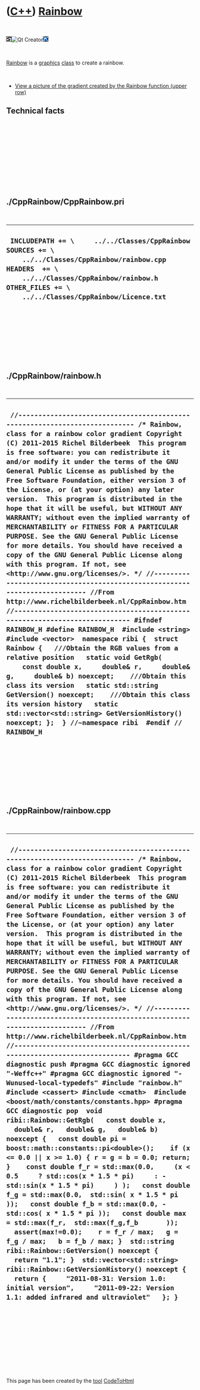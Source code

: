 



 

 

 

 

 

([C++](Cpp.md)) [Rainbow](CppRainbow.md)
==========================================

 

![STL](PicStl.png)![Qt
Creator](PicQtCreator.png)![Lubuntu](PicLubuntu.png)

 

[Rainbow](CppRainbow.md) is a [graphics](CppGraphics.md)
[class](CppClass.md) to create a rainbow.

 

-   [View a picture of the gradient created by the Rainbow function
    (upper row)](CppRainbow.png)

Technical facts
---------------

 

 

 

 

 

 

./CppRainbow/CppRainbow.pri
---------------------------

 

  --------------------------------------------------------------------------------------------------------------------------------------------------------------------------------------------------------------------------
  ` INCLUDEPATH += \     ../../Classes/CppRainbow  SOURCES += \     ../../Classes/CppRainbow/rainbow.cpp  HEADERS  += \     ../../Classes/CppRainbow/rainbow.h  OTHER_FILES += \     ../../Classes/CppRainbow/Licence.txt`
  --------------------------------------------------------------------------------------------------------------------------------------------------------------------------------------------------------------------------

 

 

 

 

 

./CppRainbow/rainbow.h
----------------------

 

  --------------------------------------------------------------------------------------------------------------------------------------------------------------------------------------------------------------------------------------------------------------------------------------------------------------------------------------------------------------------------------------------------------------------------------------------------------------------------------------------------------------------------------------------------------------------------------------------------------------------------------------------------------------------------------------------------------------------------------------------------------------------------------------------------------------------------------------------------------------------------------------------------------------------------------------------------------------------------------------------------------------------------------------------------------------------------------------------------------------------------------------------------------------------------------------------------------------------------------------------------------------------------------------------------------------------------------------------------------------------------------------------------------------------------------------------------------------------------------------------------------------------------------------------
  ` //--------------------------------------------------------------------------- /* Rainbow, class for a rainbow color gradient Copyright (C) 2011-2015 Richel Bilderbeek  This program is free software: you can redistribute it and/or modify it under the terms of the GNU General Public License as published by the Free Software Foundation, either version 3 of the License, or (at your option) any later version.  This program is distributed in the hope that it will be useful, but WITHOUT ANY WARRANTY; without even the implied warranty of MERCHANTABILITY or FITNESS FOR A PARTICULAR PURPOSE. See the GNU General Public License for more details. You should have received a copy of the GNU General Public License along with this program. If not, see <http://www.gnu.org/licenses/>. */ //--------------------------------------------------------------------------- //From http://www.richelbilderbeek.nl/CppRainbow.htm //--------------------------------------------------------------------------- #ifndef RAINBOW_H #define RAINBOW_H  #include <string> #include <vector>  namespace ribi {  struct Rainbow {   ///Obtain the RGB values from a relative position   static void GetRgb(     const double x,     double& r,     double& g,     double& b) noexcept;    ///Obtain this class its version   static std::string GetVersion() noexcept;    ///Obtain this class its version history   static std::vector<std::string> GetVersionHistory() noexcept; };  } //~namespace ribi  #endif // RAINBOW_H`
  --------------------------------------------------------------------------------------------------------------------------------------------------------------------------------------------------------------------------------------------------------------------------------------------------------------------------------------------------------------------------------------------------------------------------------------------------------------------------------------------------------------------------------------------------------------------------------------------------------------------------------------------------------------------------------------------------------------------------------------------------------------------------------------------------------------------------------------------------------------------------------------------------------------------------------------------------------------------------------------------------------------------------------------------------------------------------------------------------------------------------------------------------------------------------------------------------------------------------------------------------------------------------------------------------------------------------------------------------------------------------------------------------------------------------------------------------------------------------------------------------------------------------------------------

 

 

 

 

 

./CppRainbow/rainbow.cpp
------------------------

 

  ---------------------------------------------------------------------------------------------------------------------------------------------------------------------------------------------------------------------------------------------------------------------------------------------------------------------------------------------------------------------------------------------------------------------------------------------------------------------------------------------------------------------------------------------------------------------------------------------------------------------------------------------------------------------------------------------------------------------------------------------------------------------------------------------------------------------------------------------------------------------------------------------------------------------------------------------------------------------------------------------------------------------------------------------------------------------------------------------------------------------------------------------------------------------------------------------------------------------------------------------------------------------------------------------------------------------------------------------------------------------------------------------------------------------------------------------------------------------------------------------------------------------------------------------------------------------------------------------------------------------------------------------------------------------------------------------------------------------------------------------------------------------------------------------------------------------------------------------------------------------------------------------------------------------------------------------------------------------------------------------------------------------------------------------------------------------------------------------------------------------------------------------------------------------------------------------------
  ` //--------------------------------------------------------------------------- /* Rainbow, class for a rainbow color gradient Copyright (C) 2011-2015 Richel Bilderbeek  This program is free software: you can redistribute it and/or modify it under the terms of the GNU General Public License as published by the Free Software Foundation, either version 3 of the License, or (at your option) any later version.  This program is distributed in the hope that it will be useful, but WITHOUT ANY WARRANTY; without even the implied warranty of MERCHANTABILITY or FITNESS FOR A PARTICULAR PURPOSE. See the GNU General Public License for more details. You should have received a copy of the GNU General Public License along with this program. If not, see <http://www.gnu.org/licenses/>. */ //--------------------------------------------------------------------------- //From http://www.richelbilderbeek.nl/CppRainbow.htm //--------------------------------------------------------------------------- #pragma GCC diagnostic push #pragma GCC diagnostic ignored "-Weffc++" #pragma GCC diagnostic ignored "-Wunused-local-typedefs" #include "rainbow.h"  #include <cassert> #include <cmath>  #include <boost/math/constants/constants.hpp> #pragma GCC diagnostic pop  void ribi::Rainbow::GetRgb(   const double x,   double& r,   double& g,   double& b) noexcept {   const double pi = boost::math::constants::pi<double>();    if (x <= 0.0 || x >= 1.0) { r = g = b = 0.0; return; }    const double f_r = std::max(0.0,     (x < 0.5     ? std::cos(x * 1.5 * pi)     : -std::sin(x * 1.5 * pi)     ) );   const double f_g = std::max(0.0,  std::sin( x * 1.5 * pi ));   const double f_b = std::max(0.0, -std::cos( x * 1.5 * pi ));   const double max = std::max(f_r,  std::max(f_g,f_b       ));   assert(max!=0.0);    r = f_r / max;   g = f_g / max;   b = f_b / max; }  std::string ribi::Rainbow::GetVersion() noexcept {   return "1.1"; }  std::vector<std::string> ribi::Rainbow::GetVersionHistory() noexcept {   return {     "2011-08-31: Version 1.0: initial version",     "2011-09-22: Version 1.1: added infrared and ultraviolet"   }; }`
  ---------------------------------------------------------------------------------------------------------------------------------------------------------------------------------------------------------------------------------------------------------------------------------------------------------------------------------------------------------------------------------------------------------------------------------------------------------------------------------------------------------------------------------------------------------------------------------------------------------------------------------------------------------------------------------------------------------------------------------------------------------------------------------------------------------------------------------------------------------------------------------------------------------------------------------------------------------------------------------------------------------------------------------------------------------------------------------------------------------------------------------------------------------------------------------------------------------------------------------------------------------------------------------------------------------------------------------------------------------------------------------------------------------------------------------------------------------------------------------------------------------------------------------------------------------------------------------------------------------------------------------------------------------------------------------------------------------------------------------------------------------------------------------------------------------------------------------------------------------------------------------------------------------------------------------------------------------------------------------------------------------------------------------------------------------------------------------------------------------------------------------------------------------------------------------------------------

 

 

 

 

 





 




This page has been created by the [tool](Tools.md)
[CodeToHtml](ToolCodeToHtml.md)
